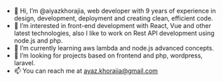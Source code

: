 - 👋 Hi, I’m @aiyazkhorajia, web developer with 9 years of experience in design, development, deployment and creating clean, efficient code.
- 👀 I’m interested in front-end development with React, Vue and other latest technologies, also I like to work on Rest API development using node.js and php.
- 🌱 I’m currently learning aws lambda and node.js advanced concepts.
- 💞️ I’m looking for projects based on frontend and php, wordpress, laravel. 
- 📫 You can reach me at ayaz.khorajia@gmail.com

<!---
aiyazkhorajia/aiyazkhorajia is a ✨ special ✨ repository because its `README.md` (this file) appears on your GitHub profile.
You can click the Preview link to take a look at your changes.
--->
